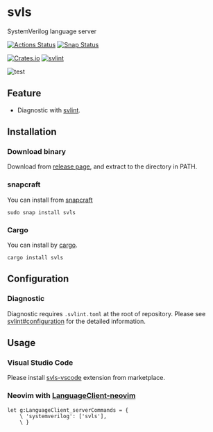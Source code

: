 # svls

SystemVerilog language server

[![Actions Status](https://github.com/dalance/svls/workflows/Regression/badge.svg)](https://github.com/dalance/svls/actions)
[![Snap Status](https://build.snapcraft.io/badge/dalance/svls.svg)](https://build.snapcraft.io/user/dalance/svls)

[![Crates.io](https://img.shields.io/crates/v/svls.svg)](https://crates.io/crates/svls)
[![svlint](https://snapcraft.io/svls/badge.svg)](https://snapcraft.io/svls)

![test](https://user-images.githubusercontent.com/4331004/68925756-23478f00-07c7-11ea-84f3-2afd23ed2764.gif)

## Feature

* Diagnostic with [svlint](https://github.com/dalance/svlint).

## Installation

### Download binary

Download from [release page](https://github.com/dalance/svls/releases/latest), and extract to the directory in PATH.

### snapcraft

You can install from [snapcraft](https://snapcraft.io/svls)

```
sudo snap install svls
```

### Cargo

You can install by [cargo](https://crates.io/crates/svls).

```
cargo install svls
```

## Configuration

### Diagnostic

Diagnostic requires `.svlint.toml` at the root of repository.
Please see [svlint#configuration](https://github.com/dalance/svlint#configuration) for the detailed information.

## Usage

### Visual Studio Code

Please install [svls-vscode](https://marketplace.visualstudio.com/items?itemName=dalance.svls-vscode) extension from marketplace.

### Neovim with [LanguageClient-neovim](https://github.com/autozimu/LanguageClient-neovim)

```
let g:LanguageClient_serverCommands = {
    \ 'systemverilog': ['svls'],
    \ }

```

